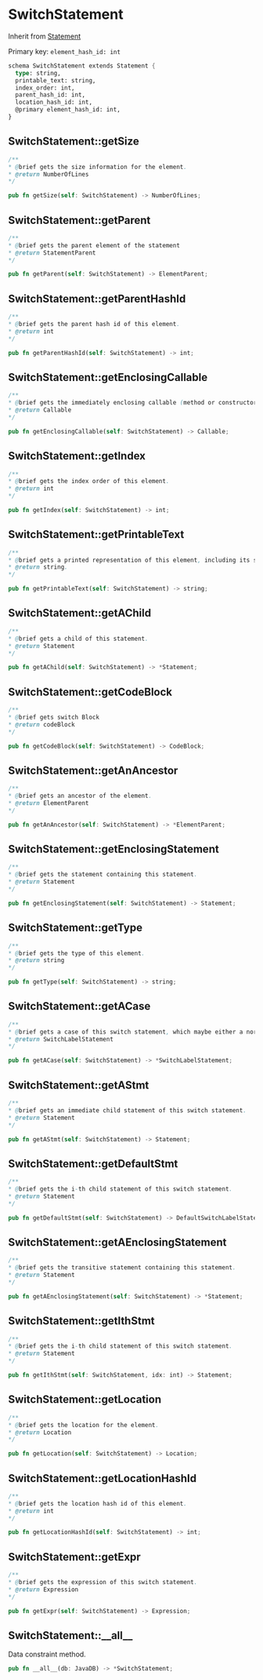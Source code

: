 # SwitchStatement

Inherit from [Statement](./Statement.md)

Primary key: `element_hash_id: int`

```rust
schema SwitchStatement extends Statement {
  type: string,
  printable_text: string,
  index_order: int,
  parent_hash_id: int,
  location_hash_id: int,
  @primary element_hash_id: int,
}
```
## SwitchStatement::getSize

```java
/**
* @brief gets the size information for the element.
* @return NumberOfLines
*/
```
```rust
pub fn getSize(self: SwitchStatement) -> NumberOfLines;
```
## SwitchStatement::getParent

```java
/**
* @brief gets the parent element of the statement
* @return StatementParent 
*/
```
```rust
pub fn getParent(self: SwitchStatement) -> ElementParent;
```
## SwitchStatement::getParentHashId

```java
/**
* @brief gets the parent hash id of this element.
* @return int
*/
```
```rust
pub fn getParentHashId(self: SwitchStatement) -> int;
```
## SwitchStatement::getEnclosingCallable

```java
/**
* @brief gets the immediately enclosing callable (method or constructor) whose body contains this statement.
* @return Callable 
*/
```
```rust
pub fn getEnclosingCallable(self: SwitchStatement) -> Callable;
```
## SwitchStatement::getIndex

```java
/**
* @brief gets the index order of this element.
* @return int
*/
```
```rust
pub fn getIndex(self: SwitchStatement) -> int;
```
## SwitchStatement::getPrintableText

```java
/**
* @brief gets a printed representation of this element, including its structure where applicable.
* @return string.
*/
```
```rust
pub fn getPrintableText(self: SwitchStatement) -> string;
```
## SwitchStatement::getAChild

```java
/**
* @brief gets a child of this statement.
* @return Statement 
*/
```
```rust
pub fn getAChild(self: SwitchStatement) -> *Statement;
```
## SwitchStatement::getCodeBlock

```java
/**
* @brief gets switch Block
* @return codeBlock
*/
```
```rust
pub fn getCodeBlock(self: SwitchStatement) -> CodeBlock;
```
## SwitchStatement::getAnAncestor

```java
/**
* @brief gets an ancestor of the element.
* @return ElementParent 
*/
```
```rust
pub fn getAnAncestor(self: SwitchStatement) -> *ElementParent;
```
## SwitchStatement::getEnclosingStatement

```java
/**
* @brief gets the statement containing this statement.
* @return Statement 
*/
```
```rust
pub fn getEnclosingStatement(self: SwitchStatement) -> Statement;
```
## SwitchStatement::getType

```java
/**
* @brief gets the type of this element.
* @return string
*/
```
```rust
pub fn getType(self: SwitchStatement) -> string;
```
## SwitchStatement::getACase

```java
/**
* @brief gets a case of this switch statement, which maybe either a normal or a default.
* @return SwitchLabelStatement 
*/
```
```rust
pub fn getACase(self: SwitchStatement) -> *SwitchLabelStatement;
```
## SwitchStatement::getAStmt

```java
/**
* @brief gets an immediate child statement of this switch statement.
* @return Statement 
*/
```
```rust
pub fn getAStmt(self: SwitchStatement) -> Statement;
```
## SwitchStatement::getDefaultStmt

```java
/**
* @brief gets the i-th child statement of this switch statement.
* @return Statement 
*/
```
```rust
pub fn getDefaultStmt(self: SwitchStatement) -> DefaultSwitchLabelStatement;
```
## SwitchStatement::getAEnclosingStatement

```java
/**
* @brief gets the transitive statement containing this statement.
* @return Statement 
*/
```
```rust
pub fn getAEnclosingStatement(self: SwitchStatement) -> *Statement;
```
## SwitchStatement::getIthStmt

```java
/**
* @brief gets the i-th child statement of this switch statement.
* @return Statement 
*/
```
```rust
pub fn getIthStmt(self: SwitchStatement, idx: int) -> Statement;
```
## SwitchStatement::getLocation

```java
/**
* @brief gets the location for the element.
* @return Location
*/
```
```rust
pub fn getLocation(self: SwitchStatement) -> Location;
```
## SwitchStatement::getLocationHashId

```java
/**
* @brief gets the location hash id of this element.
* @return int
*/
```
```rust
pub fn getLocationHashId(self: SwitchStatement) -> int;
```
## SwitchStatement::getExpr

```java
/**
* @brief gets the expression of this switch statement.
* @return Expression 
*/
```
```rust
pub fn getExpr(self: SwitchStatement) -> Expression;
```
## SwitchStatement::\_\_all\_\_

Data constraint method.

```rust
pub fn __all__(db: JavaDB) -> *SwitchStatement;
```
